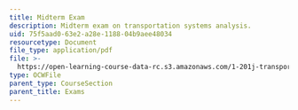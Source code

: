 ```yaml
---
title: Midterm Exam
description: Midterm exam on transportation systems analysis.
uid: 75f5aad0-63e2-a28e-1188-04b9aee48034
resourcetype: Document
file_type: application/pdf
file: >-
  https://open-learning-course-data-rc.s3.amazonaws.com/1-201j-transportation-systems-analysis-demand-and-economics-fall-2008/75f5aad063e2a28e118804b9aee48034_MIT1_201JF08_midterm.pdf
type: OCWFile
parent_type: CourseSection
parent_title: Exams
---
```

